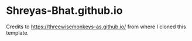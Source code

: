 # Shreyas-Bhat.github.io

Credits to https://threewisemonkeys-as.github.io/ from where I cloned this template. 
